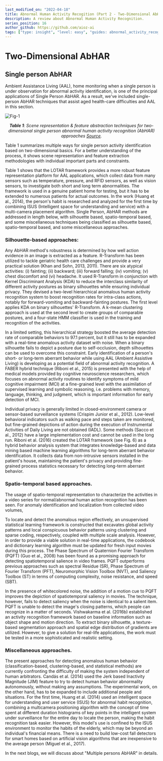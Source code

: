 ```yaml
---
last_modified_on: "2022-04-18"
title: Abnormal Human Activity Recogition (Part 2 - Two-Dimensional AbHAR)
description: A review about Abnormal Human Activity Recognition.
series_position: 16
author_github: https://github.com/aioz-ai
tags: ["type: insight", "level: easy", "guides: abnormal_activity_recognition"]
---
```


# Two-Dimensional AbHAR
## Single person AbHAR

Ambient Assistance Living (AAL), home monitoring when a single person is under observation for abnormal activity identification, is one of the principal applications of Single Person AbHAR. As a result, we've included single-person AbHAR techniques that assist aged health-care difficulties and AAL in this section.


![Fig-1](https://vision.aioz.io/f/7da620e2b07b4c0b8054/?dl=1) *<center>**Table 1**:  Scene representation & feature abstraction techniques for two-dimensional single person abnormal human activity recognition (AbHAR) approaches [Source](https://www.sciencedirect.com/science/article/abs/pii/S0952197618301775).</center>*

Table 1 summarizes multiple ways for single person activity identification based on two-dimensional basics. For a better understanding of the process, it shows scene representation and feature extraction methodologies with individual important parts and constraints.

Table 1 shows that the LOTAR framework provides a more robust feature representation platform for AAL applications, which collect data from many sensors such as temperature, pressure, and RFID sensors, as well as vision sensors, to investigate both short and long term abnormalities. The framework is used in a genuine patient home for testing, but it has to be extended to numerous patients for actual outcomes. In the work (Huang et al., 2014), the person's habit is researched and analyzed for the first time by combining ISUS (Intelligent space for understanding and service) with a multi-camera placement algorithm. Single Person, AbHAR methods are addressed in length below, with silhouette based, spatio-temporal based, and some miscellaneous techniques being classified as silhouette based, spatio-temporal based, and some miscellaneous approaches.

### Silhouette-based approaches:

Any AbHAR method's robustness is determined by how well action evidence in an image is extracted as a feature. R-Transform has been utilized to tackle geriatric health care challenges and provide a very practical solution (Khan and Sohn, 2013, 2011). There are six atypical activities: (i) fainting; (ii) backward; (iii) forward falling; (iv) vomiting; (v) chest discomfort and (vi) headache. It used R-Transform in conjunction with Kernel Discriminant Analysis (KDA) to reduce the interclass similarity of different activity postures as binary silhouettes while ensuring individual privacy. They devised a two-level hierarchical anomalous human activity recognition system to boost recognition rates for intra-class actions, notably for forward-vomiting and backward-fainting postures. The first level applies KDA on binary silhouettes' R-Transform. A k-mean clustering approach is used at the second level to create groups of comparable postures, and a four-state HMM classifier is used in the training and recognition of the activities.

In a limited setting, this hierarchical strategy boosted the average detection rate of comparable behaviors to 97.1 percent, but it still has to be expanded with a real-time anomalous activity dataset with noise. When a binary silhouette fails to depict a posture due to self-occlusion, depth silhouettes can be used to overcome this constraint. Early identification of a person's short- or long-term aberrant behavior while using AAL (Ambient Assistive Living) is developing as a potential field of abnormal activity recognition. A FABER hybrid technique (Riboni et al., 2015) is presented with the help of medical models provided by cognitive neuroscience researchers, which focuses on abnormal activity routines to identify symptoms of mild cognitive impairment (MCI) at a fine-grained level with the assimilation of supervised learning and symbolic reasoning, i.e. problems with memory, language, thinking, and judgment, which is important information for early detection of MCI.

Individual privacy is generally limited in closed-environment camera or sensor-based surveillance systems (Crispim Junior et al., 2012). Low-level behavioral indicators such as walking pace and steps taken are monitored, but fine-grained depictions of action during the execution of Instrumental Activities of Daily Living are not obtained (IADL). Some methods (Sacco et al., 2012) have a large implementation cost and cannot be used in the long run. Riboni et al. (2016) created the LOTAR framework (see Fig. 6) as a hybrid behavior analysis system that integrates knowledge-based and data mining based machine learning algorithms for long-term aberrant behavior identification. It collects data from non-intrusive sensors installed in the patient's house, maintaining the patient's privacy and providing fine-grained process statistics necessary for detecting long-term aberrant behavior.

### Spatio-temporal based approaches.

The usage of spatio-temporal representation to characterize the activities in a video series for normal/abnormal human action recognition has been seen. For anomaly identification and localization from collected video volumes,

To locate and detect the anomalous region effectively, an unsupervised statistical learning framework is constructed that excavates global activity patterns and local conspicuous behavior patterns using clustering and sparse coding, respectively, coupled with multiple scale analysis. However, in order to provide a viable solution in real-time applications, the codebook and dictionary learning algorithm must be updated for fresh input movies during this process. The Phase Spectrum of Quaternion Fourier Transform (PQFT) (Guo et al., 2008) has been found as a promising approach for detecting spatiotemporal salience in video frames. PQFT outperforms previous approaches such as spectral Residue (SR), Phase Spectrum of Fourier Transform (PFT), Neuromorphic Vision Toolbox (NVT), and Saliency Toolbox (ST) in terms of computing complexity, noise resistance, and speed (SBT). 

In the presence of whitecolored noise, the addition of a motion cue to PQFT improves the depiction of spatiotemporal saliency in movies. The technique, however, fails to detect saliency when the noise is identical to a salient item. PQFT is unable to detect the image's closing patterns, which people can recognize in a matter of seconds. Vishwakarma et al. (2016b) established an activity recognition framework based on baseline information such as object shape and motion direction. To extract binary silhouette, a texture-based segmentation approach and spatial edge distribution of gradients are utilized. However, to give a solution for real-life applications, the work must be tested in a more sophisticated and realistic setting.

### Miscellaneous approaches.

The present approaches for detecting anomalous human behavior (classification-based, clustering-based, and statistical methods) are currently confronting the difficulty of making the system independent of human arbitrators. Candás et al. (2014) used the Jerk based Inactivity Magnitude (JIM) feature to try to detect human behavior abnormality autonomously, without making any assumptions. The experimental work, on the other hand, has to be expanded to include additional people and situations. For the first time, Huang et al. (2014) used an intelligent space for understanding and user service (ISUS) for abnormal habit recognition, combining a multicamera positioning algorithm with the concept of time spent at different duration histograms of key points in the intelligent system under surveillance for the entire day to locate the person, making the habit recognition task easier. However, this model's use is confined to the ISUS environment to monitor the habits of the elderly, which may be beyond an individual's financial means. There is a need to build low-cost fall detectors for smart homes based on artificial vision algorithms that are inexpensive to the average person (Miguel et al., 2017).

In the next blogs, we will discuss about "Multiple persons AbHAR" in details. 
